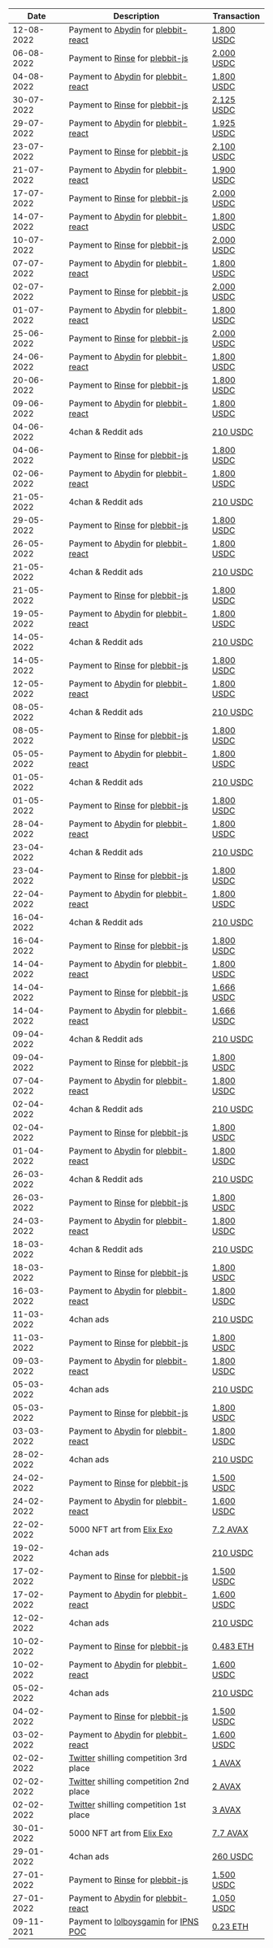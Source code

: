 | Date | Description | Transaction |
| --- | --- | --- |
| 12-08-2022 | Payment to [Abydin](https://github.com/Abydin) for [plebbit-react](https://github.com/plebbit/plebbit-react/commit/fdb3f7ccbbdbaa7036644f39cede358fd7f055c1) | [1,800 USDC](https://etherscan.io/tx/0xf5b972e589fa88384e841f8827f8b481473405d90c52e00f5f9b5e94a1fa155b)
| 06-08-2022 | Payment to [Rinse](https://github.com/Rinse12) for [plebbit-js](https://github.com/plebbit/plebbit-js/commit/099a02752b42cd303a2338ea8818a1c8dbcb40cb) | [2,000 USDC](https://snowtrace.io/tx/0x45dc5966f57a07acd9426a5099dd05ff6923ff768de462c579882fd8e56b118d)
| 04-08-2022 | Payment to [Abydin](https://github.com/Abydin) for [plebbit-react](https://github.com/plebbit/plebbit-react/commit/9c0d56787109086a3248c0836b057b52c5cdd6f7) | [1,800 USDC](https://etherscan.io/tx/0x37f6cd896724a3888df93295b22e53d42756f28fc4a4737089333d80cf8f1c47)
| 30-07-2022 | Payment to [Rinse](https://github.com/Rinse12) for [plebbit-js](https://github.com/plebbit/plebbit-js/commit/c62be82de795b85c991e0f990c778017a02487c0) | [2,125 USDC](https://snowtrace.io/tx/0x1610d82b154e1cce527c45a52bfc863d659bc71bcfd00f9b6a8753948328ce0a)
| 29-07-2022 | Payment to [Abydin](https://github.com/Abydin) for [plebbit-react](https://github.com/plebbit/plebbit-react/commit/05932f7651c1cd4839d03c5a90161908e004a763) | [1,925 USDC](https://etherscan.io/tx/0x77aa6062c76ad1430e9dd7e2db85bde6ec2f3fa634b9f20b48b10398474309c7)
| 23-07-2022 | Payment to [Rinse](https://github.com/Rinse12) for [plebbit-js](https://github.com/plebbit/plebbit-js/commit/3f21d79d5551189b50c65ace764fae6aa458aff0) | [2,100 USDC](https://snowtrace.io/tx/0x054221d81c16455b539853ccfe153c432d162b7aea97ffb15b379d81df3bba85)
| 21-07-2022 | Payment to [Abydin](https://github.com/Abydin) for [plebbit-react](https://github.com/plebbit/plebbit-react/commit/789370999084700278d867d32e18ad2965bee52b) | [1,900 USDC](https://etherscan.io/tx/0x70a175de36e5a494ce6796115eadfa940efdeb8572a3afbf3de33b9a65eb8c3b)
| 17-07-2022 | Payment to [Rinse](https://github.com/Rinse12) for [plebbit-js](https://github.com/plebbit/plebbit-js/commit/22f98afede8ef566d5258e89b012624a9931a5ca) | [2,000 USDC](https://snowtrace.io/tx/0x86e0d7f88fe12ab385bb790b43035cfb066b2e466d658f12e492815c41040f38)
| 14-07-2022 | Payment to [Abydin](https://github.com/Abydin) for [plebbit-react](https://github.com/plebbit/plebbit-react/commit/8431758c032f5c0d9cc926e879d45676c8af94f6) | [1,800 USDC](https://etherscan.io/tx/0xf13f3e336da8a8560afdffec9fdbd13b0cbfbdf66979e15193bf0658a41e6c53)
| 10-07-2022 | Payment to [Rinse](https://github.com/Rinse12) for [plebbit-js](https://github.com/plebbit/plebbit-js/commit/34df5c8e44db73e20f3f6ede8f211bbdfbabebb8) | [2,000 USDC](https://snowtrace.io/tx/0x34c3af20a7ec774ac659d4113be78c4141f65172955c9487e62ceb2c587cbc7f)
| 07-07-2022 | Payment to [Abydin](https://github.com/Abydin) for [plebbit-react](https://github.com/plebbit/plebbit-react/commit/1a24b8d3d1a9bd1017cb7a2c8d8ba82f4dd6624a) | [1,800 USDC](https://etherscan.io/tx/0xb5e6e5b2571b742bfaf2dbc1b468c4d77bb141b029d4f77ed5379421eb4f2758)
| 02-07-2022 | Payment to [Rinse](https://github.com/Rinse12) for [plebbit-js](https://github.com/plebbit/plebbit-js/commit/6515112b71f371b4e8f763031a453cc41a06f4c0) | [2,000 USDC](https://snowtrace.io/tx/0x3a4e443d2e27988850f8873685e79acfcf6b7658df8c38fb2cced08785cfc4b4)
| 01-07-2022 | Payment to [Abydin](https://github.com/Abydin) for [plebbit-react](https://github.com/plebbit/plebbit-react/commit/e06ad02587044f27f50616cbc9dafe0e4e719449) | [1,800 USDC](https://etherscan.io/tx/0xca9c4085190c1d4a8e4e33a8207638c8c254519e9c105f94ae7e47c85c7dc7e4)
| 25-06-2022 | Payment to [Rinse](https://github.com/Rinse12) for [plebbit-js](https://github.com/plebbit/plebbit-js/commit/3d7f675ba8d18303ab5fb9083e8d394dc8a0d077) | [2,000 USDC](https://snowtrace.io/tx/0x5eb8dffbcd1aa0b8f7566e57e4871c04a7e2843ff28e6b9050b1a8fd03eed929)
| 24-06-2022 | Payment to [Abydin](https://github.com/Abydin) for [plebbit-react](https://github.com/plebbit/plebbit-react/commit/4f5d4d7d964cac1a5b9bb77c080066dd06dd9388) | [1,800 USDC](https://etherscan.io/tx/0x91db14e0d717000eb0804ae309ec6a44660e019a1d5c519199aebb84c732dcbc)
| 20-06-2022 | Payment to [Rinse](https://github.com/Rinse12) for [plebbit-js](https://github.com/plebbit/plebbit-js/commit/31ef1e6413b63acf7ec050e0880985078534a70c) | [1,800 USDC](https://snowtrace.io/tx/0x847f1229414583f4886713566108cf06cb8554a5aac938be93e07da8bb02f6ba)
| 09-06-2022 | Payment to [Abydin](https://github.com/Abydin) for [plebbit-react](https://github.com/plebbit/plebbit-react/commit/8f47bdb8aaaebf545e0da5dfdea2f0b9330abd0a) | [1,800 USDC](https://etherscan.io/tx/0x949ab7eea778f6e6403885516a0ba1e6c90c110a8e85fc0e8fc683b363143b84)
| 04-06-2022 | 4chan & Reddit ads | [210 USDC](https://snowtrace.io/tx/0xb435811bdf53e5544b979f7c51151fb45e57ec4e498980970286729036cadd43)
| 04-06-2022 | Payment to [Rinse](https://github.com/Rinse12) for [plebbit-js](https://github.com/plebbit/plebbit-js/commit/126fcef9d68182f69ce8d4a200d7400b54c01e0c) | [1,800 USDC](https://snowtrace.io/tx/0x42763deeb0652ca332afd815bf151563790218a7cc246e67fee7efa1b6e18e02)
| 02-06-2022 | Payment to [Abydin](https://github.com/Abydin) for [plebbit-react](https://github.com/plebbit/plebbit-react/commit/fc858b376a2cc43db1dd3129fcbe8011102cd4cd) | [1,800 USDC](https://etherscan.io/tx/0x03ff6807e67fc12eada3767077445374fd725a2dd764c30e82db6f0ae185e37c)
| 21-05-2022 | 4chan & Reddit ads | [210 USDC](https://snowtrace.io/tx/0xa2ea69b932999f69e598722e736d245aae05a2386edd1b8668aeec740d68cba2)
| 29-05-2022 | Payment to [Rinse](https://github.com/Rinse12) for [plebbit-js](https://github.com/plebbit/plebbit-js/commit/68ed889a39c43b88e599deb2ff3fa2fa74f9d54a) | [1,800 USDC](https://snowtrace.io/tx/0xfc950f5f374187d246115a593948057dfc5da94f0bfce128f311406911b29feb)
| 26-05-2022 | Payment to [Abydin](https://github.com/Abydin) for [plebbit-react](https://github.com/plebbit/plebbit-react/commit/90d2fe326b8d84391915bcef785223368e3a308b) | [1,800 USDC](https://etherscan.io/tx/0xb1dc188fde50c5cf8081642bac2fdb4bfb10f3af2f26fae729591c5f2c304f15)
| 21-05-2022 | 4chan & Reddit ads | [210 USDC](https://snowtrace.io/tx/0x40c977343d175f4b66f0516ed586bb3a8b8677f08cda8cd398f8396491416eed)
| 21-05-2022 | Payment to [Rinse](https://github.com/Rinse12) for [plebbit-js](https://github.com/plebbit/plebbit-js/commit/05db0b5eb6425489a24b539dcaac11a243314807) | [1,800 USDC](https://snowtrace.io/tx/0xa3ab96a00fd41cbb04cc755d7030342c5270cfb2e3127e7440b99f9e76286a4c)
| 19-05-2022 | Payment to [Abydin](https://github.com/Abydin) for [plebbit-react](https://github.com/plebbit/plebbit-react/commit/aa4b7288afa2f91c998d49e260db5d3ed3202032) | [1,800 USDC](https://etherscan.io/tx/0x59346a3570c6d8d0f8a97d9afc83597a49ddf18317ec9dee2116bf125bee5c68)
| 14-05-2022 | 4chan & Reddit ads | [210 USDC](https://snowtrace.io/tx/0x79ccdfba842e1d680f0b152ead7414000d259717ef71d7aab7b692c29483dd15)
| 14-05-2022 | Payment to [Rinse](https://github.com/Rinse12) for [plebbit-js](https://github.com/plebbit/plebbit-js/commit/91bddd543e6cd518edce8c816d5493c66f2f08d3) | [1,800 USDC](https://snowtrace.io/tx/0x7b2056f8db627acbb404603eab94da180064a52ae63782ba2e4fd27f49282380)
| 12-05-2022 | Payment to [Abydin](https://github.com/Abydin) for [plebbit-react](https://github.com/plebbit/plebbit-react/commit/2f91906e924f4a8dfe30e0ecc6365054699aa60e) | [1,800 USDC](https://etherscan.io/tx/0x9dc99576ce306286751e8316db87c08ce76078e91f0321d912b9caa501f77ccf)
| 08-05-2022 | 4chan & Reddit ads | [210 USDC](https://snowtrace.io/tx/0x665fd67cb87939a38dd30b9f54bb5c179fe96c06657ac1990d646874da5ca6a4)
| 08-05-2022 | Payment to [Rinse](https://github.com/Rinse12) for [plebbit-js](https://github.com/plebbit/plebbit-js/commit/ce45b8015bd843b3ca53182c8d033671d14d10ca) | [1,800 USDC](https://snowtrace.io/tx/0x98f3c6ae9be1d1a18d96f134be43582fba55d6d754b08af4a7a1d31249bf4d21)
| 05-05-2022 | Payment to [Abydin](https://github.com/Abydin) for [plebbit-react](https://github.com/plebbit/plebbit-react/commit/1b94178865cdf56d2e293873210e854e34e881d2) | [1,800 USDC](https://etherscan.io/tx/0x01734a6fd41e579445463c6810c5afafc0531a9bbf6b41bb3d5ad6398bcdf02f)
| 01-05-2022 | 4chan & Reddit ads | [210 USDC](https://snowtrace.io/tx/0x65681fec54df76dc320ad5b5709907ae51ebc92053450b9c1725e3490d0f371b)
| 01-05-2022 | Payment to [Rinse](https://github.com/Rinse12) for [plebbit-js](https://github.com/plebbit/plebbit-js/commit/232f7b3bb1aaa78987e27dfe0d4a98f0400863ed) | [1,800 USDC](https://snowtrace.io/tx/0xacbeb87913272bdffafb2368ea4163d935f073439735c97c2b466fa4ce8f4bce)
| 28-04-2022 | Payment to [Abydin](https://github.com/Abydin) for [plebbit-react](https://github.com/plebbit/plebbit-react/commit/e9cda9706f6395075312bba90921294b5f702904) | [1,800 USDC](https://etherscan.io/tx/0x0bb22c9e9a9d6146f3925fb3957ef778c1a7e8757663a5c90c06787bf053fc39)
| 23-04-2022 | 4chan & Reddit ads | [210 USDC](https://snowtrace.io/tx/0x580e167f48da5bfec1a4afe3cf4ade3903860c95513eb6309403a280d3936ccd)
| 23-04-2022 | Payment to [Rinse](https://github.com/Rinse12) for [plebbit-js](https://github.com/plebbit/plebbit-js/commit/b47bc8dd0b2dd5b727ce29f02a2103e2af978337) | [1,800 USDC](https://snowtrace.io/tx/0xa70e7f182baf1f880f5aa27fb7bfb6db3888d966eb9de1aa20d20cb72dff533d)
| 22-04-2022 | Payment to [Abydin](https://github.com/Abydin) for [plebbit-react](https://github.com/plebbit/plebbit-react/commit/9a7f4021f955344f8f4c2ec8ae4a8f038a334fd9) | [1,800 USDC](https://etherscan.io/tx/0xa13d7276e9650b1a745c1cf3d6be8d8c4eb21ad4e21a5d5af5e3fb597cf942f0)
| 16-04-2022 | 4chan & Reddit ads | [210 USDC](https://snowtrace.io/tx/0x8d9ca3f3ec209679a515974c0db02e45e177a47e99ea4183023252d9837858c2)
| 16-04-2022 | Payment to [Rinse](https://github.com/Rinse12) for [plebbit-js](https://github.com/plebbit/plebbit-js/commit/139c6af0effba052e6ef0f3e677540e70ffb51c4) | [1,800 USDC](https://snowtrace.io/tx/0x8d69a26072f5f587a6b2a77ac186823f6e086fdab6b58b471d9b78c0b61a2b8a)
| 14-04-2022 | Payment to [Abydin](https://github.com/Abydin) for [plebbit-react](https://github.com/plebbit/plebbit-react/commit/9c37635735f2035e0863e4846748ecd86bcfda38) | [1,800 USDC](https://etherscan.io/tx/0x96e2e8392133eee84b9f91a314c0ccd92c1216b1ec0152eab2da24a1e78083fa)
| 14-04-2022 | Payment to [Rinse](https://github.com/Rinse12) for [plebbit-js](https://github.com/plebbit/plebbit-js/commit/ba730d5115c3ddb1b414cdd7bd6fa3e2c98ed90d) | [1,666 USDC](https://snowtrace.io/tx/0x1871bfece3cec5cd0deaf75d59f8d3511691bd8273d2e84756a745b96d677c3f)
| 14-04-2022 | Payment to [Abydin](https://github.com/Abydin) for [plebbit-react](https://github.com/plebbit/plebbit-react/commit/4d49e5890a3992bc234ed5c1d0b73493c358fc41) | [1,666 USDC](https://etherscan.io/tx/0xd91e9da7b0df6505d1bcd735be1422e9b49a5217889b49f89e33bceb74bfbb14)
| 09-04-2022 | 4chan & Reddit ads | [210 USDC](https://snowtrace.io/tx/0xcef77e6b7dfa8e4f1d93bb8a45967fc66a0b0579f89236f38834f7a32a89da35)
| 09-04-2022 | Payment to [Rinse](https://github.com/Rinse12) for [plebbit-js](https://github.com/plebbit/plebbit-js/commit/5d6864b25150f2672705949092a31c3a4d53e2f5) | [1,800 USDC](https://snowtrace.io/tx/0xbf01e589c442bd5ad0e45c73088f441ebc5920f829676c179f8f9fdda596448e) |
| 07-04-2022 | Payment to [Abydin](https://github.com/Abydin) for [plebbit-react](https://github.com/plebbit/plebbit-react/commit/c360bcc741857522bb1d647c4309e07d8722d2fb) | [1,800 USDC](https://etherscan.io/tx/0x676e023c1852a20bcfe70a0be46b3580a10957d3d2613fe1c1ce784ec505a17e)
| 02-04-2022 | 4chan & Reddit ads | [210 USDC](https://snowtrace.io/tx/0xd6355617b24ad0af09690aba93ec2c53947bafd1b289d9c2eda3c6cd227081f8)
| 02-04-2022 | Payment to [Rinse](https://github.com/Rinse12) for [plebbit-js](https://github.com/plebbit/plebbit-js/commit/6a753c1ae98e7d7556d782977a89bc55d0274f4b) | [1,800 USDC](https://snowtrace.io/tx/0x23a576d2b0fc233376d5da3362024c7adcb4dd9e4b1b96d6a086b4e97e8e2a5d) 
| 01-04-2022 | Payment to [Abydin](https://github.com/Abydin) for [plebbit-react](https://github.com/plebbit/plebbit-react/commit/02fd21cf0248dea4a53df190d38803f14343b978) | [1,800 USDC](https://etherscan.io/tx/0x37a3026ac8f9812f280468fa07b3b482a145f4e98cf4830061a10182bd22eb4b)
| 26-03-2022 | 4chan & Reddit ads | [210 USDC](https://snowtrace.io/tx/0xbdf2a280b2251b8cc7328eb3ece4b73e42048fae68ea6de8802497872afc0936)
| 26-03-2022 | Payment to [Rinse](https://github.com/Rinse12) for [plebbit-js](https://github.com/plebbit/plebbit-js/commit/ba181ca4e357874dfe9570bcfd635f4a3ef96d18) | [1,800 USDC](https://snowtrace.io/tx/0xb3db1a416618981ea7a08b530cb48abe928d151550793408031923f8b6e24617)
| 24-03-2022 | Payment to [Abydin](https://github.com/Abydin) for [plebbit-react](https://github.com/plebbit/plebbit-react/commit/848069f95641dd05c0d6dcde163bd5e6bf428edb) | [1,800 USDC](https://snowtrace.io/tx/0xb3db1a416618981ea7a08b530cb48abe928d151550793408031923f8b6e24617)
| 18-03-2022 | 4chan & Reddit ads | [210 USDC](https://snowtrace.io/tx/0xb3db1a416618981ea7a08b530cb48abe928d151550793408031923f8b6e24617)
| 18-03-2022 | Payment to [Rinse](https://github.com/Rinse12) for [plebbit-js](https://github.com/plebbit/plebbit-js/commit/2ffd160fa8405bdbfb539990c157f6fd3e13a998) | [1,800 USDC](https://snowtrace.io/tx/0xb3db1a416618981ea7a08b530cb48abe928d151550793408031923f8b6e24617)
| 16-03-2022 | Payment to [Abydin](https://github.com/Abydin) for [plebbit-react](https://github.com/plebbit/plebbit-react/commit/d20aae9ec2f78ae3248acd03aee6cf74072087e4) | [1,800 USDC](https://snowtrace.io/tx/0xb3db1a416618981ea7a08b530cb48abe928d151550793408031923f8b6e24617)
| 11-03-2022 | 4chan ads | [210 USDC](https://snowtrace.io/tx/0xb462e9b073bfe3bc9ae2b3affa5dac4514785412dbc56f111326ae8b53e6778d)
| 11-03-2022 | Payment to [Rinse](https://github.com/Rinse12) for [plebbit-js](https://github.com/plebbit/plebbit-js/commit/9380449081879d9a076f6d5459c7a153da8b9a80) | [1,800 USDC](https://snowtrace.io/tx/0xfe56605b1e2cfa2f56e221fd1388d46010064360421b87a5193cd1e17512cdeb)
| 09-03-2022 | Payment to [Abydin](https://github.com/Abydin) for [plebbit-react](https://github.com/plebbit/plebbit-react/commit/7e72aa6ba4b39176858ba029898f4c5f260136f8) | [1,800 USDC](https://etherscan.io/tx/0x5f67dadc1fab19ef59cc2eaa115f3ce2981a80603fd956996ac9c0f14e2e562d)
| 05-03-2022 | 4chan ads | [210 USDC](https://snowtrace.io/tx/0xdd5e7da1c382f181fb517f014b8f7f6b3ad6edac1a08fc5654b8a6d0e02a0439)
| 05-03-2022 | Payment to [Rinse](https://github.com/Rinse12) for [plebbit-js](https://github.com/plebbit/plebbit-js/commit/3ac6c41e06556a450acbbee1c35f859340a65595) | [1,800 USDC](https://snowtrace.io/tx/0x1d661b8d00c50b0b279bccd6522ae63d3487b20ccc70be335e02660a6db07e3e)
| 03-03-2022 | Payment to [Abydin](https://github.com/Abydin) for [plebbit-react](https://github.com/plebbit/plebbit-react/commit/f71c47b8227822d790ed83ed59c78c3a5721a4b3) | [1,800 USDC](https://etherscan.io/tx/0xdc4d7368ded4336f0ac6fdb8ba425f2e4cceb6ccc6184670e0d25d739e9b1d64)
| 28-02-2022 | 4chan ads | [210 USDC](https://snowtrace.io/tx/0x1027fd449d62267c99075239ac22aa0d4841a3a17e1c8c4bb176a5df23db4071)
| 24-02-2022 | Payment to [Rinse](https://github.com/Rinse12) for [plebbit-js](https://github.com/plebbit/plebbit-js/commit/abe231e227fc6180ef29dec47bdbd668ce57fbfd) | [1,500 USDC](https://snowtrace.io/tx/0x89cffb44dc5127e436cc1f953e860b4abb22b1b1849bc8983b5253526a0974c5)
| 24-02-2022 | Payment to [Abydin](https://github.com/Abydin) for [plebbit-react](https://github.com/plebbit/plebbit-react/commit/06fbd5b09148b32d71a707124b9896c29f855b9c) | [1,600 USDC](https://etherscan.io/tx/0x46f657b5a212883fc6c5be45ab7440c92e2b52da86f3e82b30212ea3bc27d6f9)
| 22-02-2022 | 5000 NFT art from [Elix Exo](https://twitter.com/GenericMage1127) | [7.2 AVAX](https://snowtrace.io/tx/0xfef93c5422e97a8d7a8d3594fd17e56d7dadf7fa3f98a8bfecb9c8115f93ee38)
| 19-02-2022 | 4chan ads | [210 USDC](https://snowtrace.io/tx/0x2143b3bb69352fd784781fe7d9743ac51de06b14177ba0076f8efc4c19c8249f)
| 17-02-2022 | Payment to [Rinse](https://github.com/Rinse12) for [plebbit-js](https://github.com/plebbit/plebbit-js/commit/73c8d2afb9815303cde25169c3bd178c36bd77f0) | [1,500 USDC](https://etherscan.io/tx/0x6b73f8ab638136b0a8de1e8939ea1beed05202386e97a376323f6c3d66bd2ab2)
| 17-02-2022 | Payment to [Abydin](https://github.com/Abydin) for [plebbit-react](https://github.com/plebbit/plebbit-react/commit/db38ab6f0b7ddd411dd55c277303eb0bb015a663) | [1,600 USDC](https://etherscan.io/tx/0x8c8b97815a3cd0f71f4e05b30eac98acbd44fd4cb787b821c5ad594a1565af6c)
| 12-02-2022 | 4chan ads | [210 USDC](https://snowtrace.io/tx/0xbe52adb11a36e8e1502532e8867267c3c2d9175b5961f9a46fd9ea4bef1d32e8)
| 10-02-2022 | Payment to [Rinse](https://github.com/Rinse12) for [plebbit-js](https://github.com/plebbit/plebbit-js/commit/d5f226d2a7aba1cba45cc6675b0469b9b205cf84) | [0.483 ETH](https://etherscan.io/tx/0xe6cb9c1c061ba4ea40fe82c03c96202d8888f8c192f0b2250986099a2da956f3)
| 10-02-2022 | Payment to [Abydin](https://github.com/Abydin) for [plebbit-react](https://github.com/plebbit/plebbit-react/commit/1c43f27aa95dc13ba7fa4d8d837ad0504e8b8695) | [1,600 USDC](https://etherscan.io/tx/0x093f4e366a7ade7574e290d24367e3497b0c049fd51ee0a6953dda3a9142ed16)
| 05-02-2022 | 4chan ads | [210 USDC](https://snowtrace.io/tx/0x59ae972fdd107798917583ac64a0866246dffceaf23481be605d69119fdd1b71)
| 04-02-2022 | Payment to [Rinse](https://github.com/Rinse12) for [plebbit-js](https://github.com/plebbit/plebbit-js/commit/00dbabeaf1c3673230ea2b062b34d20cef805d00) | [1,500 USDC](https://etherscan.io/tx/0x2deb330b92c01463e59b69d916f91ae1ea5cc35508f6abf436939d0f6e32ad1d)
| 03-02-2022 | Payment to [Abydin](https://github.com/Abydin) for [plebbit-react](https://github.com/plebbit/plebbit-react/commit/5c56d8408bf8cbbc8a9d9606ccdcb53c7b566df8) | [1,600 USDC](https://etherscan.io/tx/0x0925adf5e0c4ada3ba10048657347c4092679cab8bf094b1cd14199e6e956a9a)
| 02-02-2022 | [Twitter](https://twitter.com/getplebbit/status/1487571933277442048) shilling competition 3rd place | [1 AVAX](https://snowtrace.io/tx/0xfd23334a05fedd585bb490bddb86e83189ac62c3b7468acd37043b1a9cb2e2ca)
| 02-02-2022 | [Twitter](https://twitter.com/getplebbit/status/1487571933277442048) shilling competition 2nd place | [2 AVAX](https://snowtrace.io/tx/0x66055a456ffbb30de0a4f79cebf21e549d6b1973c6708f349250aec0e29d107a)
| 02-02-2022 | [Twitter](https://twitter.com/getplebbit/status/1487571933277442048) shilling competition 1st place | [3 AVAX](https://snowtrace.io/tx/0x12c253e7a1cbc821b2e6d11bea2a5abef1052d732d836ed21cd6c264b582f44b)
| 30-01-2022 | 5000 NFT art from [Elix Exo](https://twitter.com/GenericMage1127) | [7.7 AVAX](https://snowtrace.io/tx/0xa1522bb7e738cb0b228e97b03598550ea2c61402a32b71f5e2f1707b2fd5ad70)
| 29-01-2022 | 4chan ads | [260 USDC](https://snowtrace.io/tx/0x7a587ac735b8fa0e50b79b836cf3a7f153f65da4f8d055fcdb12b4f6d85ed1f7)
| 27-01-2022 | Payment to [Rinse](https://github.com/Rinse12) for [plebbit-js](https://github.com/plebbit/plebbit-js/commit/0e0eef824d197c550914ed7dfe790bbb7841b0c4) | [1,500 USDC](https://etherscan.io/tx/0x8af8a88f6316f73b516003dacf3b9edb620158752228df70001290376c0d08cc)
| 27-01-2022 | Payment to [Abydin](https://github.com/Abydin) for [plebbit-react](https://github.com/plebbit/plebbit-react/commit/1298827aed3969f0e3f5bccdd85145d3aa51353f) | [1,050 USDC](https://etherscan.io/tx/0xd159eb1980bfae9936b3766419c1b8a945ed452f380fe5e2a9f7616f0b16fda9)
| 09-11-2021 | Payment to [lolboysgamin](https://gitcoin.co/lolboysgamin) for [IPNS POC](https://gitcoin.co/issue/plebbit/whitepaper/3/100026984) | [0.23 ETH](https://etherscan.io/tx/0xc4c136ff9b86e7c19caaeeed72cae9893c61f8144c031f01ada082d4e8340a3f)
